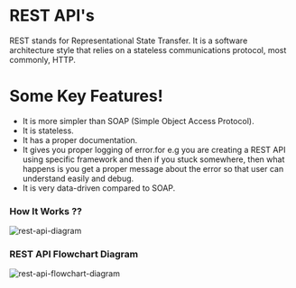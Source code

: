# REST API's

REST stands for Representational State Transfer. It is a software architecture style that relies on a stateless communications protocol, most commonly, HTTP.

# Some Key Features!

  - It is more simpler than SOAP (Simple Object Access Protocol).
  - It is stateless.
  - It has a proper documentation.
  - It gives you proper logging of error.for e.g you are creating a REST API using specific framework and then if you stuck somewhere, then what happens is you get a proper message about the error so that user can understand easily and debug.
  - It is very data-driven compared to SOAP.

### How It Works ??
![rest-api-diagram](https://github.com/vsasvipul0605/havoc-v2-rest-api/blob/implement-new/docs/images/rest-api-diagram..jpg)


### REST API Flowchart Diagram
![rest-api-flowchart-diagram](https://github.com/vsasvipul0605/havoc-v2-rest-api/blob/implement-new/docs/images/rest-api-flow-diagram.png)

